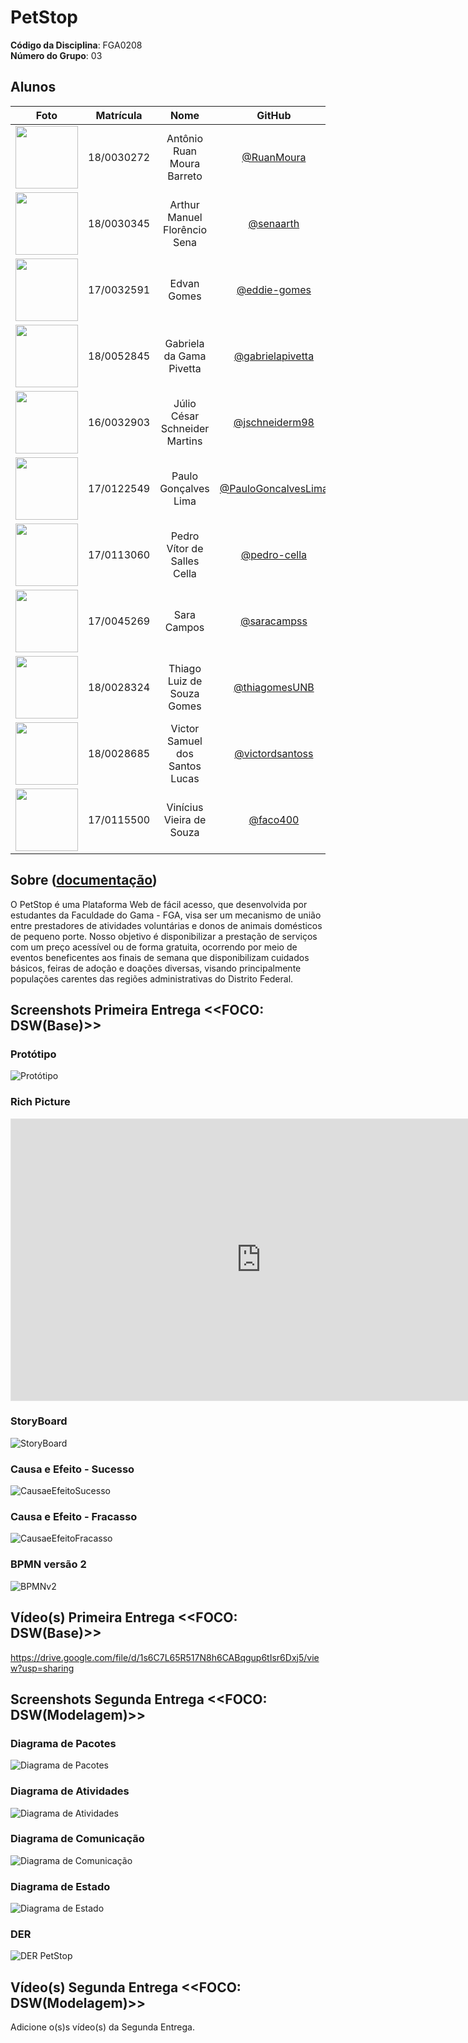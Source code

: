 # PetStop 

**Código da Disciplina**: FGA0208<br>
**Número do Grupo**: 03<br>

## Alunos

| Foto | Matrícula | Nome | GitHub |
|:--:|:--:|:--:|:--:|
| <img src="docs/images/team/ruan.jpeg" width="100">| 18/0030272 | Antônio Ruan Moura Barreto| [@RuanMoura](https://github.com/RuanMoura) 
| <img src="docs/images/team/sena.png" width="100">| 18/0030345 | Arthur Manuel Florêncio Sena | [@senaarth](https://github.com/senaarth) 
| <img src="docs/images/team/edvan.jpeg" width="100">| 17/0032591 | Edvan Gomes | [@eddie-gomes](https://github.com/eddie-gomes) 
| <img src="docs/images/team/gabi.jpeg" width="100">| 18/0052845 | Gabriela da Gama Pivetta | [@gabrielapivetta](https://github.com/gabrielapivetta) 
| <img src="docs/images/team/julio.jpeg" width="100">| 16/0032903 | Júlio César Schneider Martins | [@jschneiderm98](https://github.com/jschneiderm98) 
| <img src="docs/images/team/paulo.jpeg" width="100">| 17/0122549 | Paulo Gonçalves Lima | [@PauloGoncalvesLima](https://github.com/PauloGoncalvesLima) 
| <img src="docs/images/team/pedro.jpeg" width="100">| 17/0113060 | Pedro Vítor de Salles Cella | [@pedro-cella](https://github.com/pedro-cella) 
| <img src="docs/images/team/sara.jpeg" width="100">| 17/0045269  | Sara Campos | [@saracampss](https://github.com/saracampss) 
| <img src="docs/images/team/thiago.jpeg" width="100">| 18/0028324 | Thiago Luiz de Souza Gomes | [@thiagomesUNB](https://github.com/thiagomesUNB) 
| <img src="docs/images/team/victor.jpeg" width="100">| 18/0028685 | Victor Samuel dos Santos Lucas| [@victordsantoss](https://github.com/victordsantoss) 
| <img src="docs/images/team/vini.jpeg" width="100">| 17/0115500 | Vinícius Vieira de Souza | [@faco400](https://github.com/faco400) 



## Sobre ([documentação](https://unbarqdsw2021-1.github.io/2021.1_G3_PetStop_docs/))

O PetStop é uma Plataforma Web de fácil acesso, que desenvolvida por estudantes da Faculdade do Gama - FGA, visa ser um mecanismo de união entre prestadores de atividades voluntárias e donos de animais domésticos de pequeno porte. Nosso objetivo é disponibilizar a prestação de serviços com um preço acessível ou de forma gratuita, ocorrendo por meio de eventos beneficentes aos finais de semana que disponibilizam cuidados básicos, feiras de adoção e doações diversas, visando principalmente populações carentes das regiões administrativas do Distrito Federal.

## Screenshots Primeira Entrega <<FOCO: DSW(Base)>>

### Protótipo
![Protótipo](./docs/images/prototipo-print.png)

### Rich Picture
<iframe style="border: 1px solid rgba(0, 0, 0, 0.1);" width="800" height="450" src="https://www.figma.com/embed?embed_host=share&url=https%3A%2F%2Fwww.figma.com%2Ffile%2FViqHT2jZSLtXBDsJ7DFVVw%2FRichpicture%3Fnode-id%3D0%253A1" allowfullscreen></iframe>

### StoryBoard
![StoryBoard](./docs/images/storyboard1.jpeg)

### Causa e Efeito - Sucesso
![CausaeEfeitoSucesso](./docs/images/Sucesso.jpg)
### Causa e Efeito - Fracasso
![CausaeEfeitoFracasso](./docs/images/Fracasso.jpg)

### BPMN versão 2
![BPMNv2](./docs/images/BPMNv2.svg)


## Vídeo(s) Primeira Entrega <<FOCO: DSW(Base)>>
https://drive.google.com/file/d/1s6C7L65R517N8h6CABqgup6tIsr6Dxj5/view?usp=sharing



## Screenshots Segunda Entrega <<FOCO: DSW(Modelagem)>>

### Diagrama de Pacotes
![Diagrama de Pacotes](./docs/images/diag_pacotes.png)

### Diagrama de Atividades
![Diagrama de Atividades](./docs/images/atividades_login.png)

### Diagrama de Comunicação
![Diagrama de Comunicação](./docs/images/diag_comunicacao_v0.2.jpg)

### Diagrama de Estado
![Diagrama de Estado](./docs/images/Diagrama_Estados_ContaUsuario.png)

### DER
![DER PetStop](./docs/modelagemDB/img/der.png)

## Vídeo(s) Segunda Entrega <<FOCO: DSW(Modelagem)>>
Adicione o(s)s vídeo(s) da Segunda Entrega.

<!--

## Screenshots Terceira Entrega <<FOCO: DSW(Padrões de Projeto)>>
Adicione 2 ou mais screenshots do projeto em termos de artefatos da Terceira Entrega.

## Vídeo(s) Terceira Entrega <<FOCO: DSW(Padrões de Projeto)>>
Adicione o(s)s vídeo(s) da Terceira Entrega.



## Screenshots Quarta Entrega (FINAL) <<FOCOS: Arquitetura & Reutilização de Software & PROJETO FINAL>>
Adicione 2 ou mais screenshots do projeto em termos de interface e/ou funcionamento.

## Vídeo(s) Quarta Entrega (FINAL) <<FOCOS: Arquitetura & Reutilização de Software & PROJETO FINAL>>
Adicione o(s)s vídeo(s) da Entrega Final.

## Descritivo dos Principais Aspectos Técnicos 
**Principal(is) Metodologia(s) Adotada(s)**: xxxxxx<br>
**Principais Linguagens Utilizadas e/ou Pretendidas**: xxxxxx<br>
**Principais Tecnologias Utilizadas e/ou Pretendidas**: xxxxxx<br>
**Principal(is) Estilo(s) Arquitetural(is) Adotado(s)**: xxxxxx<br>

## O Projeto está rodando?
( ) SIM
( ) NÃO
Se SIM, insira um manual (ou um script) para auxiliar ainda mais os interessados em consultar o projeto.

## Informações Complementares 
Quaisquer outras informações sobre seu projeto podem ser descritas nessa seção.
-->
